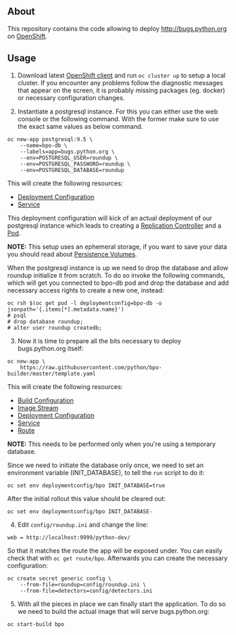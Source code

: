 About
------
This repository contains the code allowing to deploy http://bugs.python.org
on [OpenShift](https://www.openshift.org/).


Usage
-----
1. Download latest [OpenShift client](https://github.com/openshift/origin/releases)
  and run `oc cluster up` to setup a local cluster.  If you encounter any problems
  follow the diagnostic messages that appear on the screen, it is probably missing
  packages (eg. docker) or necessary configuration changes.

2. Instantiate a postgresql instance.  For this you can either use the web console
  or the following command.  With the former make sure to use the exact same values
  as below command.

  ```
  oc new-app postgresql:9.5 \
      --name=bpo-db \
      --labels=app=bugs.python.org \
      --env=POSTGRESQL_USER=roundup \
      --env=POSTGRESQL_PASSWORD=roundup \
      --env=POSTGRESQL_DATABASE=roundup
  ```

  This will create the following resources:
  - [Deployment Configuration](https://docs.openshift.org/latest/dev_guide/deployments/how_deployments_work.html)
  - [Service](https://docs.openshift.org/latest/architecture/core_concepts/pods_and_services.html#services)

  This deployment configuration will kick of an actual deployment of our postgresql
  instance which leads to creating a [Replication Controller](https://docs.openshift.org/latest/architecture/core_concepts/deployments.html#replication-controllers)
  and a [Pod](https://docs.openshift.org/latest/architecture/core_concepts/pods_and_services.html#pods).

  **NOTE:** This setup uses an ephemeral storage, if you want to save your data you
  should read about [Persistence Volumes](https://docs.openshift.org/latest/dev_guide/persistent_volumes.html).

  When the postgresql instance is up we need to drop the database and allow roundup
  initialize it from scratch.  To do so invoke the following commands, which will
  get you connected to bpo-db pod and drop the database and add necessary access
  rights to create a new one, instead:

  ```
  oc rsh $(oc get pod -l deploymentconfig=bpo-db -o jsonpath='{.items[*].metadata.name}')
  # psql
  # drop database roundup;
  # alter user roundup createdb;
  ```

3. Now it is time to prepare all the bits necessary to deploy bugs.python.org itself:

  ```
  oc new-app \
      https://raw.githubusercontent.com/python/bpo-builder/master/template.yaml
  ```

  This will create the following resources:
  - [Build Configuration](https://docs.openshift.org/latest/dev_guide/builds/index.html)
  - [Image Stream](https://docs.openshift.org/latest/dev_guide/managing_images.html)
  - [Deployment Configuration](https://docs.openshift.org/latest/dev_guide/deployments/how_deployments_work.html)
  - [Service](https://docs.openshift.org/latest/architecture/core_concepts/pods_and_services.html#services)
  - [Route](https://docs.openshift.org/latest/dev_guide/routes.html)

  **NOTE:** This needs to be performed only when you're using a temporary database.

  Since we need to initiate the database only once, we need to set an environment
  variable (INIT_DATABASE), to tell the `run` script to do it:

  ```
  oc set env deploymentconfig/bpo INIT_DATABASE=true
  ```

  After the initial rollout this value should be cleared out:

  ```
  oc set env deploymentconfig/bpo INIT_DATABASE-
  ```

4. Edit `config/roundup.ini` and change the line:

  ```
  web = http://localhost:9999/python-dev/
  ```

  So that it matches the route the app will be exposed under.  You can easily check
  that with `oc get route/bpo`.  Afterwards you can create the necessary configuration:

  ```
  oc create secret generic config \
      --from-file=roundup=config/roundup.ini \
      --from-file=detectors=config/detectors.ini
  ```

5. With all the pieces in place we can finally start the application.  To do so
  we need to build the actual image that will serve bugs.python.org:

  ```
  oc start-build bpo
  ```

